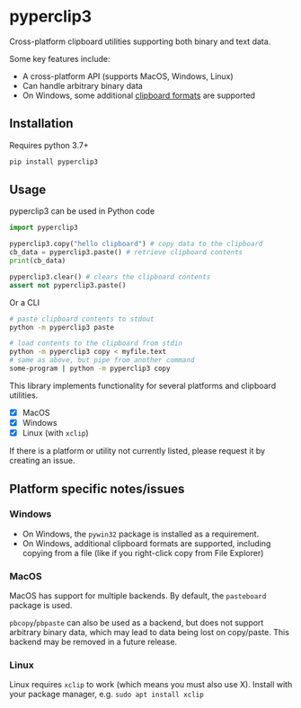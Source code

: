 # pyperclip3

Cross-platform clipboard utilities supporting both binary and text data.

Some key features include:

- A cross-platform API (supports MacOS, Windows, Linux)
- Can handle arbitrary binary data
- On Windows, some additional [clipboard formats](https://docs.microsoft.com/en-us/windows/win32/dataxchg/standard-clipboard-formats) 
are supported

## Installation

Requires python 3.7+

```bash
pip install pyperclip3
```

## Usage

pyperclip3 can be used in Python code
```python
import pyperclip3

pyperclip3.copy("hello clipboard") # copy data to the clipboard
cb_data = pyperclip3.paste() # retrieve clipboard contents 
print(cb_data)

pyperclip3.clear() # clears the clipboard contents
assert not pyperclip3.paste()
```

Or a CLI

```bash
# paste clipboard contents to stdout
python -m pyperclip3 paste

# load contents to the clipboard from stdin
python -m pyperclip3 copy < myfile.text
# same as above, but pipe from another command
some-program | python -m pyperclip3 copy
```

This library implements functionality for several platforms and clipboard utilities. 

- [x] MacOS
- [x] Windows
- [x] Linux (with `xclip`)

If there is a platform or utility not currently listed, please request it by creating an issue.

## Platform specific notes/issues

### Windows

- On Windows, the `pywin32` package is installed as a requirement.
- On Windows, additional clipboard formats are supported, including copying from a file 
(like if you right-click copy from File Explorer)

### MacOS

MacOS has support for multiple backends. By default, the `pasteboard` package is used.

`pbcopy`/`pbpaste` can also be used as a backend, but does not support arbitrary binary data, which may lead to 
data being lost on copy/paste. This backend may be removed in a future release.

### Linux

Linux requires `xclip` to work (which means you must also use X). Install with your package manager, e.g. `sudo apt install xclip`
